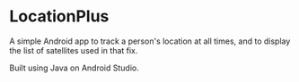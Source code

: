 # LocationPlus

A simple Android app to track a person's location at all times, and to display the list of satellites used in that fix.

Built using Java on Android Studio.
